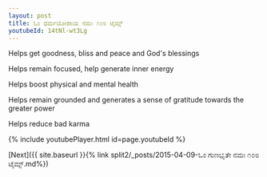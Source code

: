 ```yaml
---
layout: post
title: ಓಂ ಧರ್ಮಯೋಪಾಯ ನಮಃ ೧೦೮ ಟೈಮ್ಸ್
youtubeId: 14tNl-wt3Lg
---
```

 
 
Helps get goodness, bliss and peace and God's blessings
 
Helps remain focused, help generate inner energy 
 
Helps boost physical and mental health 
 
Helps remain grounded and generates a sense of gratitude towards the greater power 
 
Helps reduce bad karma
 
 
 
 


{% include youtubePlayer.html id=page.youtubeId %}
 
[Next]({{ site.baseurl }}{% link  split2/_posts/2015-04-09-ಓಂ ಗುಣಭೃತೇ ನಮಃ ೧೦೮ ಟೈಮ್ಸ್.md%})
 
